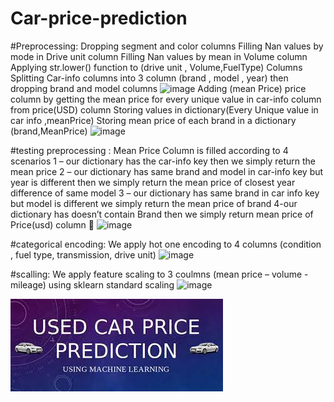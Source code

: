 # Car-price-prediction
#Preprocessing:
Dropping segment and color columns
Filling Nan values by mode in Drive unit column
Filling Nan values by mean in Volume column
Applying str.lower() function to (drive unit , Volume,FuelType) Columns
Splitting Car-info columns into 3 column (brand , model , year) then dropping brand and model columns
![image](https://github.com/Ahmed-Elsharkaw/Car-price-prediction/assets/113799131/a2e873bc-32af-4968-971e-90eef2078d81)
Adding (mean Price) price column by getting the  mean price for every unique value in car-info column from price(USD) column 
Storing values in dictionary(Every Unique value in car info ,meanPrice)
Storing mean price of each brand in a dictionary (brand,MeanPrice)
![image](https://github.com/Ahmed-Elsharkaw/Car-price-prediction/assets/113799131/d43dcec2-94fb-4318-99e3-d68597be1367)


#testing preprocessing :
Mean Price Column is filled according to 4 scenarios 
1 – our dictionary has the car-info key then we simply  return the mean price
2 – our dictionary has same brand and model in car-info key but year is different then we simply return the mean price of closest year difference of same model 
3 – our dictionary has same brand in car info key but model is different we simply return the mean price of brand
4-our dictionary has doesn’t contain Brand then we simply return mean price of Price(usd) column  
![image](https://github.com/Ahmed-Elsharkaw/Car-price-prediction/assets/113799131/44ab530b-e246-4317-82d9-51cf44750514)

#categorical encoding:
We apply hot one encoding to 4 columns (condition , fuel type, transmission, drive unit)
![image](https://github.com/Ahmed-Elsharkaw/Car-price-prediction/assets/113799131/e306ff3a-fb24-4f80-8aeb-34840c25350c)


#scalling:
We apply feature scaling to 3 coulmns (mean price – volume - mileage) using sklearn standard scaling 
![image](https://github.com/Ahmed-Elsharkaw/Car-price-prediction/assets/113799131/e9e620cc-02a1-4829-a68d-25a24bf388cc)



![Screenshot](download.jpg)
